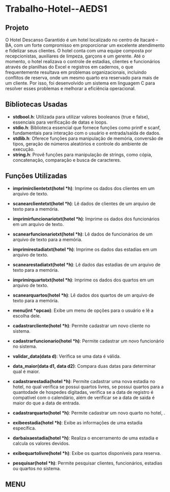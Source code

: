 # Trabalho-Hotel--AEDS1

## Projeto
O Hotel Descanso Garantido é um hotel localizado no centro de Itacaré – BA, com um forte compromisso em proporcionar um excelente atendimento e fidelizar seus clientes. O hotel conta com uma equipe composta por recepcionistas, auxiliares de limpeza, garçons e um gerente. Até o momento, o hotel realizava o controle de estadias, clientes e funcionários através de planilhas do Excel e registros em cadernos, o que frequentemente resultava em problemas organizacionais, incluindo conflitos de reserva, onde um mesmo quarto era reservado para mais de um cliente. Por isso, foi desenvolvido um sistema em linguagem C para resolver esses problemas e melhorar a eficiência operacional.

## Bibliotecas Usadas
* **stdbool.h**: Utilizada para utilizar valores booleanos (true e false), essenciais para verificação de datas e loops.
* **stdio.h**: Biblioteca essencial que fornece funções como printf e scanf, fundamentais para interação com o usuário e entrada/saída de dados.
* **stdlib.h**: Oferece funções para manipulação de memória, conversão de tipos, geração de números aleatórios e controle do ambiente de execução.
* **string.h**: Provê funções para manipulação de strings, como cópia, concatenação, comparação e busca de caracteres.

## Funções Utilizadas

* **imprimirclientetxt(hotel *h)**: Imprime os dados dos clientes em um arquivo de texto.

* **scanearclientetxt(hotel *h)**: Lê dados de clientes de um arquivo de texto para a memória.

* **imprimirfuncionariotxt(hotel *h)**: Imprime os dados dos funcionários em um arquivo de texto.

* **scanearfuncionariotxt(hotel *h)**: Lê dados de funcionários de um arquivo de texto para a memória.

* **imprimirestadiatxt(hotel *h)**: Imprime os dados das estadias em um arquivo de texto.

* **scanearestadiatxt(hotel *h)**: Lê dados das estadias de um arquivo de texto para a memória.

* **imprimirquartotxt(hotel *h)**: Imprime os dados dos quartos em um arquivo de texto.

* **scanearquartos(hotel *h)**: Lê dados dos quartos de um arquivo de texto para a memória.

* **menu(int *opcao)**: Exibe um menu de opções para o usuário e lê a escolha dele.

* **cadastrarcliente(hotel *h)**: Permite cadastrar um novo cliente no sistema.

* **cadastrarfuncionario(hotel *h)**: Permite cadastrar um novo funcionário no sistema.

* **validar_data(data d)**: Verifica se uma data é válida.

* **data_maior(data d1, data d2)**: Compara duas datas para determinar qual é maior.

* **cadastrarestadia(hotel *h)**: Permite cadastrar uma nova estadia no hotel, no qual verifica se possui quartos livres, se possui quartos para a quantodade de hospedes digitadas, verifica se a data de registro é compatível com o calendário, além de verificar se a data de saida é maior do que a data de entrada.

* **cadastrarquarto(hotel *h)**: Permite cadastrar um novo quarto no hotel, .

* **exibeestadia(hotel *h)**: Exibe as informações de uma estadia específica.

* **darbaixaestadia(hotel *h)**: Realiza o encerramento de uma estadia e calcula os valores devidos.

* **exibequartolivre(hotel *h)**: Exibe os quartos disponíveis para reserva.

* **pesquisar(hotel *h)**: Permite pesquisar clientes, funcionários, estadias ou quartos no sistema.

## MENU





